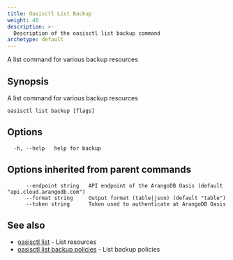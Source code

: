 ```yaml
---
title: Oasisctl List Backup
weight: 40
description: >-
  Description of the oasisctl list backup command
archetype: default
---
```

A list command for various backup resources

## Synopsis

A list command for various backup resources

```
oasisctl list backup [flags]
```

## Options

```
  -h, --help   help for backup
```

## Options inherited from parent commands

```
      --endpoint string   API endpoint of the ArangoDB Oasis (default "api.cloud.arangodb.com")
      --format string     Output format (table|json) (default "table")
      --token string      Token used to authenticate at ArangoDB Oasis
```

## See also

* [oasisctl list](_index.md)	 - List resources
* [oasisctl list backup policies](list-backup-policies.md)	 - List backup policies

